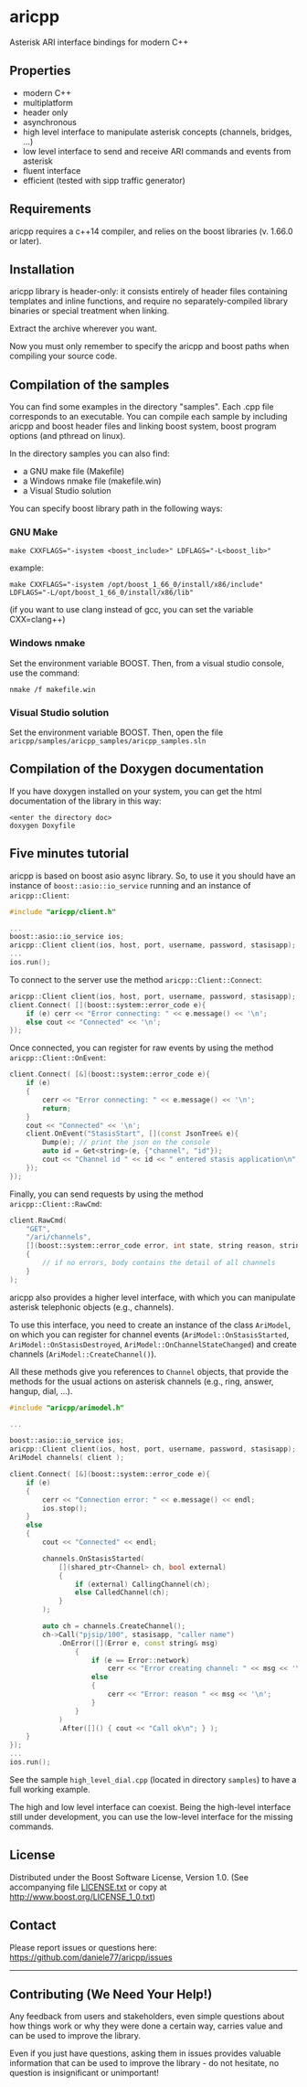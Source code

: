 # aricpp

Asterisk ARI interface bindings for modern C++

## Properties

* modern C++
* multiplatform
* header only
* asynchronous
* high level interface to manipulate asterisk concepts (channels, bridges, ...)
* low level interface to send and receive ARI commands and events from asterisk
* fluent interface
* efficient (tested with sipp traffic generator)

## Requirements

aricpp requires a c++14 compiler, and relies on the boost libraries (v. 1.66.0 or later).

## Installation

aricpp library is header-only: it consists entirely of header files
containing templates and inline functions, and require no separately-compiled
library binaries or special treatment when linking.

Extract the archive wherever you want.

Now you must only remember to specify the aricpp and boost paths when
compiling your source code.

## Compilation of the samples

You can find some examples in the directory "samples".
Each .cpp file corresponds to an executable. You can compile each sample by including
aricpp and boost header files and linking boost system, boost program options
(and pthread on linux).

In the directory samples you can also find:

* a GNU make file (Makefile)
* a Windows nmake file (makefile.win)
* a Visual Studio solution

You can specify boost library path in the following ways:

### GNU Make

    make CXXFLAGS="-isystem <boost_include>" LDFLAGS="-L<boost_lib>"

example:

    make CXXFLAGS="-isystem /opt/boost_1_66_0/install/x86/include" LDFLAGS="-L/opt/boost_1_66_0/install/x86/lib"

(if you want to use clang instead of gcc, you can set the variable CXX=clang++)

### Windows nmake

Set the environment variable BOOST. Then, from a visual studio console, use the command:

    nmake /f makefile.win

### Visual Studio solution

Set the environment variable BOOST. Then, open the file
`aricpp/samples/aricpp_samples/aricpp_samples.sln`

## Compilation of the Doxygen documentation

If you have doxygen installed on your system, you can get the html documentation
of the library in this way:

    <enter the directory doc>
    doxygen Doxyfile

## Five minutes tutorial

aricpp is based on boost asio async library. So, to use it you should have an instance
of `boost::asio::io_service` running and an instance of `aricpp::Client`:

```C++
#include "aricpp/client.h"

...
boost::asio::io_service ios;
aricpp::Client client(ios, host, port, username, password, stasisapp);
...
ios.run();
```

To connect to the server use the method `aricpp::Client::Connect`:

```C++
aricpp::Client client(ios, host, port, username, password, stasisapp);
client.Connect( [](boost::system::error_code e){
    if (e) cerr << "Error connecting: " << e.message() << '\n';
    else cout << "Connected" << '\n';
});
```

Once connected, you can register for raw events by using the method `aricpp::Client::OnEvent`:

```C++
client.Connect( [&](boost::system::error_code e){
    if (e)
    {
        cerr << "Error connecting: " << e.message() << '\n';
        return;
    }
    cout << "Connected" << '\n';
    client.OnEvent("StasisStart", [](const JsonTree& e){
        Dump(e); // print the json on the console
        auto id = Get<string>(e, {"channel", "id"});
        cout << "Channel id " << id << " entered stasis application\n";
    });
});
```

Finally, you can send requests by using the method `aricpp::Client::RawCmd`:

```C++
client.RawCmd(
    "GET",
    "/ari/channels",
    [](boost::system::error_code error, int state, string reason, string body)
    {
        // if no errors, body contains the detail of all channels
    }
);
```

aricpp also provides a higher level interface, with which you can manipulate
asterisk telephonic objects (e.g., channels).

To use this interface, you need to create an instance of the class `AriModel`,
on which you can register for channel events (`AriModel::OnStasisStarted`,
`AriModel::OnStasisDestroyed`, `AriModel::OnChannelStateChanged`) and
create channels (`AriModel::CreateChannel()`).

All these methods give you references to `Channel` objects, that provide the methods
for the usual actions on asterisk channels (e.g., ring, answer, hangup, dial, ...).

```C++
#include "aricpp/arimodel.h"

...

boost::asio::io_service ios;
aricpp::Client client(ios, host, port, username, password, stasisapp);
AriModel channels( client );

client.Connect( [&](boost::system::error_code e){
    if (e)
    {
        cerr << "Connection error: " << e.message() << endl;
        ios.stop();
    }
    else
    {
        cout << "Connected" << endl;

        channels.OnStasisStarted(
            [](shared_ptr<Channel> ch, bool external)
            {
                if (external) CallingChannel(ch);
                else CalledChannel(ch);
            }
        );

        auto ch = channels.CreateChannel();
        ch->Call("pjsip/100", stasisapp, "caller name")
            .OnError([](Error e, const string& msg)
                {
                    if (e == Error::network)
                        cerr << "Error creating channel: " << msg << '\n';
                    else
                    {
                        cerr << "Error: reason " << msg << '\n';
                    }
                }
            )
            .After([]() { cout << "Call ok\n"; } );
    }
});
...
ios.run();
```

See the sample `high_level_dial.cpp` (located in directory `samples`) to have a
full working example.

The high and low level interface can coexist. Being the high-level interface still
under development, you can use the low-level interface for the missing commands.

## License

Distributed under the Boost Software License, Version 1.0.
(See accompanying file [LICENSE.txt](LICENSE.txt) or copy at
<http://www.boost.org/LICENSE_1_0.txt>)

## Contact

Please report issues or questions here:
<https://github.com/daniele77/aricpp/issues>

---

## Contributing (We Need Your Help!)

Any feedback from users and stakeholders, even simple questions about
how things work or why they were done a certain way, carries value
and can be used to improve the library.

Even if you just have questions, asking them in issues provides valuable
information that can be used to improve the library - do not hesitate,
no question is insignificant or unimportant!
